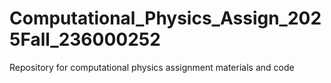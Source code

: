 # Computational_Physics_Assign_2025Fall_236000252
Repository for computational physics assignment materials and code
